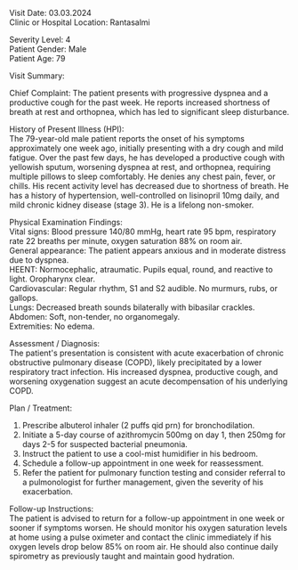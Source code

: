 Visit Date: 03.03.2024  
Clinic or Hospital Location: Rantasalmi  

Severity Level: 4  
Patient Gender: Male  
Patient Age: 79

Visit Summary:

Chief Complaint: The patient presents with progressive dyspnea and a productive cough for the past week. He reports increased shortness of breath at rest and orthopnea, which has led to significant sleep disturbance.

History of Present Illness (HPI):  
The 79-year-old male patient reports the onset of his symptoms approximately one week ago, initially presenting with a dry cough and mild fatigue. Over the past few days, he has developed a productive cough with yellowish sputum, worsening dyspnea at rest, and orthopnea, requiring multiple pillows to sleep comfortably. He denies any chest pain, fever, or chills. His recent activity level has decreased due to shortness of breath. He has a history of hypertension, well-controlled on lisinopril 10mg daily, and mild chronic kidney disease (stage 3). He is a lifelong non-smoker.

Physical Examination Findings:  
Vital signs: Blood pressure 140/80 mmHg, heart rate 95 bpm, respiratory rate 22 breaths per minute, oxygen saturation 88% on room air.  
General appearance: The patient appears anxious and in moderate distress due to dyspnea.  
HEENT: Normocephalic, atraumatic. Pupils equal, round, and reactive to light. Oropharynx clear.  
Cardiovascular: Regular rhythm, S1 and S2 audible. No murmurs, rubs, or gallops.  
Lungs: Decreased breath sounds bilaterally with bibasilar crackles.  
Abdomen: Soft, non-tender, no organomegaly.  
Extremities: No edema.  

Assessment / Diagnosis:  
The patient's presentation is consistent with acute exacerbation of chronic obstructive pulmonary disease (COPD), likely precipitated by a lower respiratory tract infection. His increased dyspnea, productive cough, and worsening oxygenation suggest an acute decompensation of his underlying COPD.

Plan / Treatment:  
1. Prescribe albuterol inhaler (2 puffs qid prn) for bronchodilation.
2. Initiate a 5-day course of azithromycin 500mg on day 1, then 250mg for days 2-5 for suspected bacterial pneumonia.
3. Instruct the patient to use a cool-mist humidifier in his bedroom.
4. Schedule a follow-up appointment in one week for reassessment.
5. Refer the patient for pulmonary function testing and consider referral to a pulmonologist for further management, given the severity of his exacerbation.

Follow-up Instructions:  
The patient is advised to return for a follow-up appointment in one week or sooner if symptoms worsen. He should monitor his oxygen saturation levels at home using a pulse oximeter and contact the clinic immediately if his oxygen levels drop below 85% on room air. He should also continue daily spirometry as previously taught and maintain good hydration.
